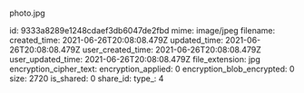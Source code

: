 photo.jpg

id: 9333a8289e1248cdaef3db6047de2fbd
mime: image/jpeg
filename: 
created_time: 2021-06-26T20:08:08.479Z
updated_time: 2021-06-26T20:08:08.479Z
user_created_time: 2021-06-26T20:08:08.479Z
user_updated_time: 2021-06-26T20:08:08.479Z
file_extension: jpg
encryption_cipher_text: 
encryption_applied: 0
encryption_blob_encrypted: 0
size: 2720
is_shared: 0
share_id: 
type_: 4